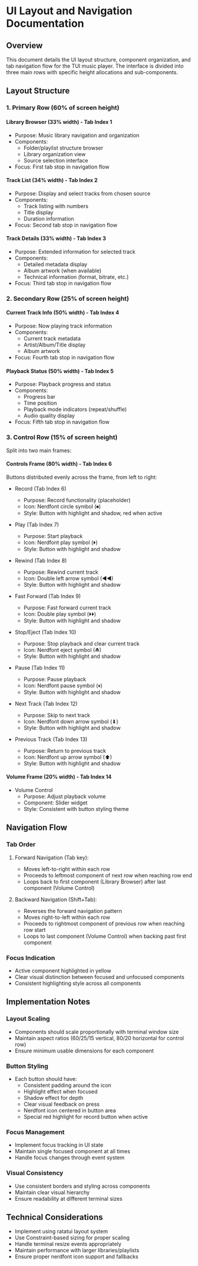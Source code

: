 # UI Layout and Navigation Documentation

## Overview
This document details the UI layout structure, component organization, and tab navigation flow for the TUI music player. The interface is divided into three main rows with specific height allocations and sub-components.

## Layout Structure

### 1. Primary Row (60% of screen height)
#### Library Browser (33% width) - Tab Index 1
- Purpose: Music library navigation and organization
- Components:
  * Folder/playlist structure browser
  * Library organization view
  * Source selection interface
- Focus: First tab stop in navigation flow

#### Track List (34% width) - Tab Index 2
- Purpose: Display and select tracks from chosen source
- Components:
  * Track listing with numbers
  * Title display
  * Duration information
- Focus: Second tab stop in navigation flow

#### Track Details (33% width) - Tab Index 3
- Purpose: Extended information for selected track
- Components:
  * Detailed metadata display
  * Album artwork (when available)
  * Technical information (format, bitrate, etc.)
- Focus: Third tab stop in navigation flow

### 2. Secondary Row (25% of screen height)
#### Current Track Info (50% width) - Tab Index 4
- Purpose: Now playing track information
- Components:
  * Current track metadata
  * Artist/Album/Title display
  * Album artwork
- Focus: Fourth tab stop in navigation flow

#### Playback Status (50% width) - Tab Index 5
- Purpose: Playback progress and status
- Components:
  * Progress bar
  * Time position
  * Playback mode indicators (repeat/shuffle)
  * Audio quality display
- Focus: Fifth tab stop in navigation flow

### 3. Control Row (15% of screen height)
Split into two main frames:

#### Controls Frame (80% width) - Tab Index 6
Buttons distributed evenly across the frame, from left to right:
- Record (Tab Index 6)
  * Purpose: Record functionality (placeholder)
  * Icon: Nerdfont circle symbol (⏺)
  * Style: Button with highlight and shadow, red when active
  
- Play (Tab Index 7)
  * Purpose: Start playback
  * Icon: Nerdfont play symbol (⏵)
  * Style: Button with highlight and shadow

- Rewind (Tab Index 8)
  * Purpose: Rewind current track
  * Icon: Double left arrow symbol (◀◀)
  * Style: Button with highlight and shadow

- Fast Forward (Tab Index 9)
  * Purpose: Fast forward current track
  * Icon: Double play symbol (⏵⏵)
  * Style: Button with highlight and shadow

- Stop/Eject (Tab Index 10)
  * Purpose: Stop playback and clear current track
  * Icon: Nerdfont eject symbol (⏏)
  * Style: Button with highlight and shadow

- Pause (Tab Index 11)
  * Purpose: Pause playback
  * Icon: Nerdfont pause symbol (⏸)
  * Style: Button with highlight and shadow

- Next Track (Tab Index 12)
  * Purpose: Skip to next track
  * Icon: Nerdfont down arrow symbol (⬇)
  * Style: Button with highlight and shadow

- Previous Track (Tab Index 13)
  * Purpose: Return to previous track
  * Icon: Nerdfont up arrow symbol (⬆)
  * Style: Button with highlight and shadow

#### Volume Frame (20% width) - Tab Index 14
- Volume Control
  * Purpose: Adjust playback volume
  * Component: Slider widget
  * Style: Consistent with button styling theme

## Navigation Flow

### Tab Order
1. Forward Navigation (Tab key):
   - Moves left-to-right within each row
   - Proceeds to leftmost component of next row when reaching row end
   - Loops back to first component (Library Browser) after last component (Volume Control)

2. Backward Navigation (Shift+Tab):
   - Reverses the forward navigation pattern
   - Moves right-to-left within each row
   - Proceeds to rightmost component of previous row when reaching row start
   - Loops to last component (Volume Control) when backing past first component

### Focus Indication
- Active component highlighted in yellow
- Clear visual distinction between focused and unfocused components
- Consistent highlighting style across all components

## Implementation Notes

### Layout Scaling
- Components should scale proportionally with terminal window size
- Maintain aspect ratios (60/25/15 vertical, 80/20 horizontal for control row)
- Ensure minimum usable dimensions for each component

### Button Styling
- Each button should have:
  * Consistent padding around the icon
  * Highlight effect when focused
  * Shadow effect for depth
  * Clear visual feedback on press
  * Nerdfont icon centered in button area
  * Special red highlight for record button when active

### Focus Management
- Implement focus tracking in UI state
- Maintain single focused component at all times
- Handle focus changes through event system

### Visual Consistency
- Use consistent borders and styling across components
- Maintain clear visual hierarchy
- Ensure readability at different terminal sizes

## Technical Considerations
- Implement using ratatui layout system
- Use Constraint-based sizing for proper scaling
- Handle terminal resize events appropriately
- Maintain performance with larger libraries/playlists
- Ensure proper nerdfont icon support and fallbacks
